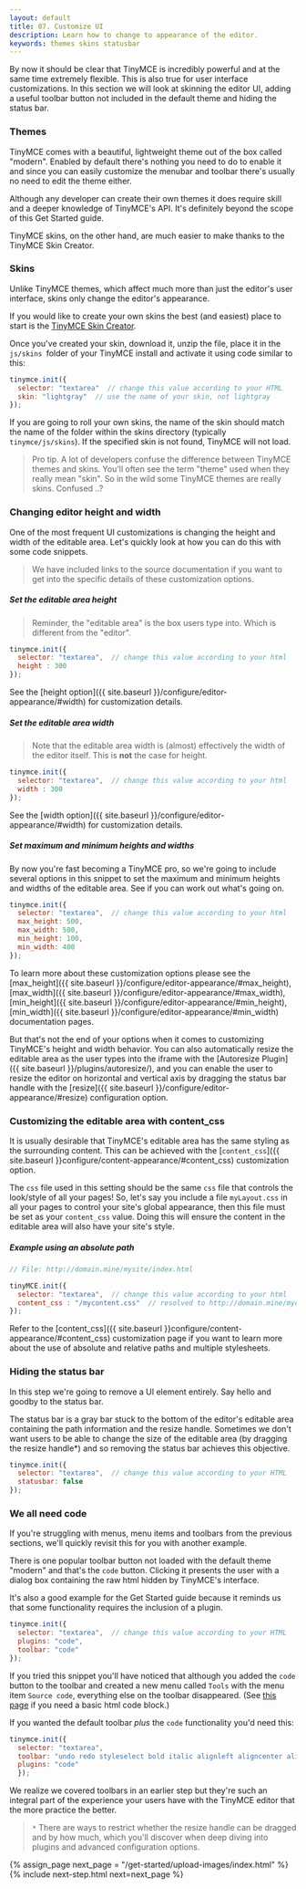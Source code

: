 ```yaml
---
layout: default
title: 07. Customize UI
description: Learn how to change to appearance of the editor.
keywords: themes skins statusbar
---
```


By now it should be clear that TinyMCE is incredibly powerful and at the same time extremely flexible. This is also true for user interface customizations. In this section we will look at skinning the editor UI, adding a useful toolbar button not included in the default theme and hiding the status bar.

### Themes

TinyMCE comes with a beautiful, lightweight theme out of the box called "modern". Enabled by default there's nothing you need to do to enable it and since you can easily customize the menubar and toolbar there's usually no need to edit the theme either.

Although any developer can create their own themes it does require skill and a deeper knowledge of TinyMCE's API. It's definitely beyond the scope of this Get Started guide.

TinyMCE skins, on the other hand, are much easier to make thanks to the TinyMCE Skin Creator.

### Skins

Unlike TinyMCE themes, which affect much more than just the editor's user interface, skins only change the editor's appearance.

If you would like to create your own skins the best (and easiest) place to start is the [TinyMCE Skin Creator](http://skin.tinymce.com/).

Once you've created your skin, download it, unzip the file, place it in the `js/skins `folder of your TinyMCE install and activate it using code similar to this:

```js
tinymce.init({
  selector: "textarea"  // change this value according to your HTML
  skin: "lightgray"  // use the name of your skin, not lightgray
});
```

If you are going to roll your own skins, the name of the skin should match the name of the folder within the skins directory (typically `tinymce/js/skins`). If the specified skin is not found, TinyMCE will not load.

> Pro tip. A lot of developers confuse the difference between TinyMCE themes and skins. You'll often see the term "theme" used when they really mean "skin". So in the wild some TinyMCE themes are really skins. Confused ..?

### Changing editor height and width

One of the most frequent UI customizations is changing the height and width of the editable area. Let's quickly look at how you can do this with some code snippets.

> We have included links to the source documentation if you want to get into the specific details of these customization options.

##### Set the editable area height

> Reminder, the "editable area" is the box users type into. Which is different from the "editor".

```js
tinymce.init({
  selector: "textarea",  // change this value according to your html
  height : 300
});
```

See the [height option]({{ site.baseurl }}/configure/editor-appearance/#width) for customization details.

##### Set the editable area width

> Note that the editable area width is (almost) effectively the width of the editor itself. This is **not** the case for height.

```js
tinymce.init({
  selector: "textarea",  // change this value according to your html
  width : 300
});
```

See the [width option]({{ site.baseurl }}/configure/editor-appearance/#width) for customization details.


##### Set maximum and minimum heights and widths

By now you're fast becoming a TinyMCE pro, so we're going to include several options in this snippet to set the maximum and minimum heights and widths of the editable area. See if you can work out what's going on.

```js
tinymce.init({
  selector: "textarea",  // change this value according to your html
  max_height: 500,
  max_width: 500,
  min_height: 100,
  min_width: 400
});
```

To learn more about these customization options please see the [max_height]({{ site.baseurl }}/configure/editor-appearance/#max_height), [max_width]({{ site.baseurl }}/configure/editor-appearance/#max_width), [min_height]({{ site.baseurl }}/configure/editor-appearance/#min_height), [min_width]({{ site.baseurl }}/configure/editor-appearance/#min_width) documentation pages.

But that's not the end of your options when it comes to customizing TinyMCE's height and width behavior. You can also automatically resize the editable area as the user types into the iframe with the [Autoresize Plugin]({{ site.baseurl }}/plugins/autoresize/), and you can enable the user to resize the editor on horizontal and vertical axis by dragging the status bar handle with the [resize]({{ site.baseurl }}/configure/editor-appearance/#resize) configuration option.

### Customizing the editable area with content_css

It is usually desirable that TinyMCE's editable area has the same styling as the surrounding content. This can be achieved with the [`content_css`]({{ site.baseurl }}configure/content-appearance/#content_css) customization option.

The `css` file used in this setting should be the same `css` file that controls the look/style of all your pages! So, let's say you include a file `myLayout.css` in all your pages to control your site's global appearance, then this file must be set as your `content_css` value. Doing this will ensure the content in the editable area will also have your site's style.

##### Example using an absolute path

```js
// File: http://domain.mine/mysite/index.html

tinyMCE.init({
  selector: "textarea",  // change this value according to your html
  content_css : "/mycontent.css"  // resolved to http://domain.mine/mycontent.css
});
```

Refer to the [content_css]({{ site.baseurl }}configure/content-appearance/#content_css) customization page if you want to learn more about the use of absolute and relative paths and multiple stylesheets.

### Hiding the status bar

In this step we're going to remove a UI element entirely. Say hello and goodby to the status bar.

The status bar is a gray bar stuck to the bottom of the editor's editable area containing the path information and the resize handle. Sometimes we don't want users to be able to change the size of the editable area (by dragging the resize handle*) and so removing the status bar achieves this objective.

```js
tinymce.init({
  selector: "textarea",  // change this value according to your HTML
  statusbar: false
});
```


### We all need code

If you're struggling with menus, menu items and toolbars from the previous sections, we'll quickly revisit this for you with another example.

There is one popular toolbar button not loaded with the default theme "modern" and that's the `code` button. Clicking it presents the user with a dialog box containing the raw html hidden by TinyMCE's interface.

It's also a good example for the Get Started guide because it reminds us that some functionality requires the inclusion of a plugin.

```js
tinymce.init({
  selector: "textarea",  // change this value according to your HTML
  plugins: "code",
  toolbar: "code"
});
```

If you tried this snippet you'll have noticed that although you added the `code` button to the toolbar and created a new menu called `Tools` with the menu item `Source code`, everything else on the toolbar disappeared. (See [this page](./first-steps/) if you need a basic html code block.)

If you wanted the default toolbar *plus* the `code` functionality you'd need this:

```js
tinymce.init({
  selector: "textarea",
  toolbar: "undo redo styleselect bold italic alignleft aligncenter alignright bullist numlist outdent indent code",
  plugins: "code"
  });
```

We realize we covered toolbars in an earlier step but they're such an integral part of the experience your users have with the TinyMCE editor that the more practice the better.

> `*` There are ways to restrict whether the resize handle can be dragged and by how much, which you'll discover when deep diving into  plugins and advanced configuration options.

{% assign_page next_page = "/get-started/upload-images/index.html" %}
{% include next-step.html next=next_page %}

